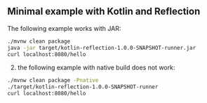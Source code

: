## Minimal example with Kotlin and Reflection

The following example works with JAR:
```bash
./mvnw clean package
java -jar target/kotlin-reflection-1.0.0-SNAPSHOT-runner.jar
curl localhost:8080/hello
```

2. the following example with native build does not work:
```bash
./mvnw clean package -Pnative
./target/kotlin-reflection-1.0.0-SNAPSHOT-runner
curl localhost:8080/hello
```
